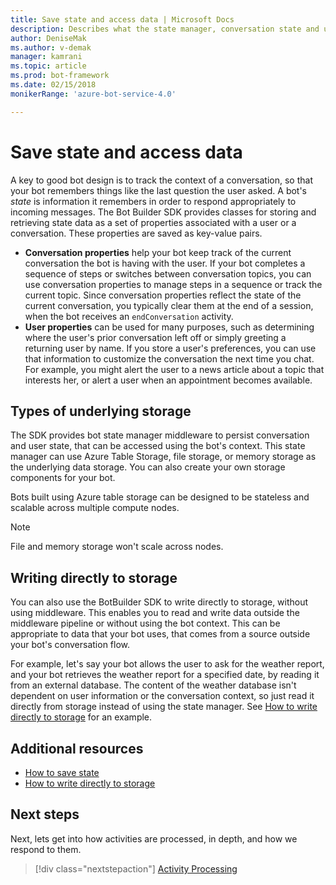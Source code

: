 ```yaml
---
title: Save state and access data | Microsoft Docs
description: Describes what the state manager, conversation state and user state is within the Bot Builder SDK.
author: DeniseMak
ms.author: v-demak
manager: kamrani
ms.topic: article
ms.prod: bot-framework
ms.date: 02/15/2018
monikerRange: 'azure-bot-service-4.0'

---
```

# Save state and access data

A key to good bot design is to track the context of a conversation, so that your bot remembers things like the last question the user asked. A bot's *state* is information it remembers in order to respond appropriately to incoming messages. The Bot Builder SDK provides classes for storing and retrieving state data as a set of properties associated with a user or a conversation. These properties are saved as key-value pairs. 

* **Conversation properties** help your bot keep track of the current conversation the bot is having with the user. If your bot completes a sequence of steps or switches between conversation topics, you can use conversation properties to manage steps in a sequence or track the current topic. Since conversation properties reflect the state of the current conversation, you typically clear them at the end of a session, when the bot receives an `endConversation` activity.
* **User properties** can be used for many purposes, such as determining where the user's prior conversation left off or simply greeting a returning user by name. If you store a user's preferences, you can use that information to customize the conversation the next time you chat. For example, you might alert the user to a news article about a topic that interests her, or alert a user when an appointment becomes available.  

<!-- 
*Conversation state* pertains to the current conversation that the user is having with your bot. When the conversation ends, your bot deletes this data.

You can also store *user state* that persists after a conversation ends. For example, if you store a user's preferences, you can use that information to customize the conversation the next time you chat. For example, you might alert the user to a news article about a topic that interests her, or alert a user when an appointment becomes available. 
-->

<!-- You should generally avoid saving state using a global variable or function closures.
Doing so will create issues when you want to scale out your bot. Instead, use the conversation state and user state middleware that the BotBuilder SDK provides --> 


## Types of underlying storage

The SDK provides bot state manager middleware to persist conversation and user state, that can be accessed using the bot's context. This state manager can use Azure Table Storage, file storage, or memory storage as the underlying data storage. You can also create your own storage components for your bot.

Bots built using Azure table storage can be designed to be stateless and scalable across multiple compute nodes.

> [!NOTE] 
> File and memory storage won't scale across nodes.

## Writing directly to storage

You can also use the BotBuilder SDK to write directly to storage, without using middleware. This enables you to read and write data outside the middleware pipeline or without using the bot context. This can be appropriate to data that your bot uses, that comes from a source outside your bot's conversation flow.

For example, let's say your bot allows the user to ask for the weather report, and your bot retrieves the weather report for a specified date, by reading it from an external database. The content of the weather database isn't dependent on user information or the conversation context, so just read it directly from storage instead of using the state manager.  See [How to write directly to storage](bot-builder-how-to-v4-storage.md) for an example.


## Additional resources

- [How to save state](bot-builder-how-to-v4-state.md)
- [How to write directly to storage](bot-builder-how-to-v4-storage.md)

## Next steps

Next, lets get into how activities are processed, in depth, and how we respond to them.

> [!div class="nextstepaction"]
> [Activity Processing](bot-service-concept-message-processing.md)